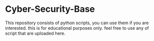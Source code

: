# Cyber-Security-Base

This repository consists of python scripts, you can use them if you are interested. this is for educational
purposes only. feel free to use any of script that are uploaded here.
